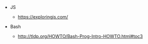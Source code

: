 * JS
  * https://exploringjs.com/

* Bash
  * http://tldp.org/HOWTO/Bash-Prog-Intro-HOWTO.html#toc3
